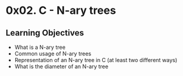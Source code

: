 # 0x02. C - N-ary trees

## Learning Objectives

* What is a N-ary tree
* Common usage of N-ary trees
* Representation of an N-ary tree in C (at least two different ways)
* What is the diameter of an N-ary tree
